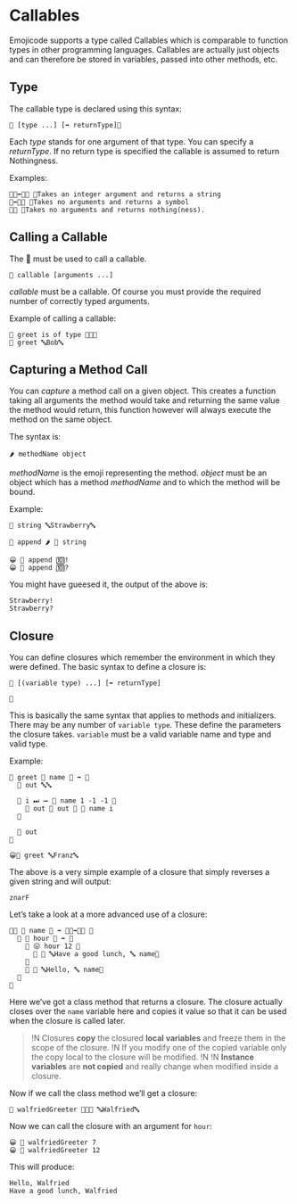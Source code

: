 # Callables

Emojicode supports a type called Callables which is comparable to function types in other programming languages. Callables are actually just objects and can therefore be stored in variables, passed into other methods, etc.

## Type

The callable type is declared using this syntax:

```
🍇 [type ...] [➡️ returnType]🍉
```

Each *type* stands for one argument of that type. You can specify a *returnType*. If no return type is specified the callable is assumed to return Nothingness.

Examples:

```
🍇🚂➡️🔡🍉 👴Takes an integer argument and returns a string
🍇➡️🔣🍉 👴Takes no arguments and returns a symbol
🍇🍉 👴Takes no arguments and returns nothing(ness).
```

## Calling a Callable

The 🍭 must be used to call a callable.

```
🍭 callable [arguments ...]
```

*callable* must be a callable. Of course you must provide the required number of correctly typed arguments.

Example of calling a callable:

```
👴 greet is of type 🍇🔡🍉
🍭 greet 🔤Bob🔤
```

## Capturing a Method Call

You can *capture* a method call on a given object. This creates a function taking all arguments the method would take and returning the same value the method would return, this function however will always execute the method on the same object.

The syntax is:

```
🌶 methodName object
```

*methodName* is the emoji representing the method. *object* must be an object
which has a method *methodName* and to which the method will be bound.

Example:

```
🍦 string 🔤Strawberry🔤

🍦 append 🌶 📝 string

😀 🍭 append 🔟!
😀 🍭 append 🔟?
```

You might have gueesed it, the output of the above is:

```
Strawberry!
Strawberry?
```

## Closure

You can define closures which remember the environment in which they were defined. The basic syntax to define a closure is:

```
🍇 [(variable type) ...] [➡️ returnType]

🍉
```

This is basically the same syntax that applies to methods and initializers. There may be any number of `variable type`. These define the parameters the closure takes. `variable` must be a valid variable name and type and valid type.

Example:

```
🍦 greet 🍇 name 🔡 ➡️ 🔡
  🍮 out 🔤🔤

  🔂 i ⏭ ➖ 📏 name 1 -1 -1 🍇
    🍮 out 📝 out 🍺 🔬 name i
  🍉

  🍎 out
🍉

😀🍭 greet 🔤Franz🔤
```

The above is a very simple example of a closure that simply reverses a given 
string and will output:

```
znarF
```

Let’s take a look at a more advanced use of a closure:

```
🐇🐖 🙋 name 🔡 ➡️ 🍇🚂➡️🔡🍉 🍇
  🍎 🍇 hour 🚂 ➡️ 🔡
    🍊 😛 hour 12 🍇
      🍎 🍪 🔤Have a good lunch, 🔤 name🍪
    🍉
    🍎 🍪 🔤Hello, 🔤 name🍪
  🍉
🍉
```

Here we’ve got a class method that returns a closure. The closure actually closes over the `name` variable here and copies it value so that it can be used when the closure is called later.

>!N Closures **copy** the closured **local variables** and freeze them in the scope of the closure.
>!N If you modify one of the copied variable only the copy local to the closure will be modified.
>!N
>!N **Instance variables** are **not copied** and really change when modified inside a closure.

Now if we call the class method we’ll get a closure:

```
🍦 walfriedGreeter 🍩🙋🐀 🔤Walfried🔤
```

Now we can call the closure with an argument for `hour`:

```
😀 🍭 walfriedGreeter 7
😀 🍭 walfriedGreeter 12
```

This will produce:

```
Hello, Walfried
Have a good lunch, Walfried
```

